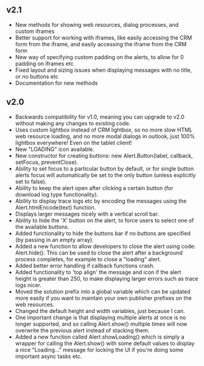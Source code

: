 ## v2.1
* New methods for showing web resources, dialog processes, and custom iframes
* Better support for working with iframes, like easily accessing the CRM form from the iframe, and easily accessing the iframe from the CRM form
* New way of specifying custom padding on the alerts, to allow for 0 padding on iframes etc
* Fixed layout and sizing issues when displaying messages with no title, or no buttons etc
* Documentation for new methods

## v2.0
* Backwards compatibility for v1.0, meaning you can upgrade to v2.0 without making any changes to existing code.
* Uses custom lightbox instead of CRM lightbox, so no more slow HTML web resource loading, and no more modal dialogs in outlook, just 100% lightbox everywhere! Even on the tablet client!
* New "LOADING" icon available.
* New constructor for creating buttons: new Alert.Button(label, callback, setFocus, preventClose).
* Ability to set focus to a particular button by default, or for single button alerts focus will automatically be set to the only button (unless explicitly set to false).
* Ability to keep the alert open after clicking a certain button (for download log type functionality).
* Ability to display trace logs etc by encoding the messages using the Alert.htmlEncode(text) function.
* Displays larger messages nicely with a vertical scroll bar.
* Ability to hide the 'X' button on the alert, to force users to select one of the available buttons.
* Added functionality to hide the buttons bar if no buttons are specified (by passing in an empty array).
* Added a new function to allow developers to close the alert using code: Alert.hide(). This can be used to close the alert after a background process completes, for example to close a "loading" alert.
* Added better error handling if callback functions crash.
* Added functionality to 'top align' the message and icon if the alert height is greater than 250, to make displaying larger errors such as trace logs nicer.
* Moved the solution prefix into a global variable which can be updated more easily if you want to maintain your own publisher prefixes on the web resources.
* Changed the default height and width variables, just because I can.
* One important change is that displaying multiple alerts at once is no longer supported, and so calling Alert.show() multiple times will now overwrite the previous alert instead of stacking them.
* Added a new function called Alert.showLoading() which is simply a wrapper for calling the Alert.show() with some default values to display a nice "Loading..." message for locking the UI if you're doing some important async tasks etc.
